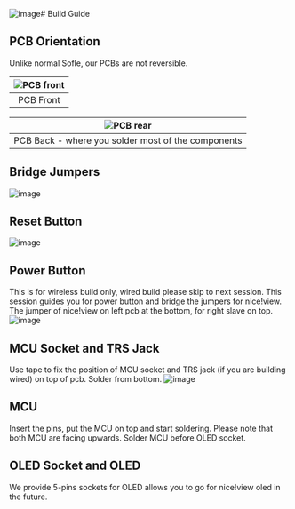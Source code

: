 ![image](https://github.com/superxc3/xcmkb/assets/79617315/914e9151-d547-4fbf-aae0-3ff4de237e20)# Build Guide 

## PCB Orientation
Unlike normal Sofle, our PCBs are not reversible. 

|![PCB front](https://github.com/superxc3/xcmkb/assets/79617315/79811d56-abae-47a3-be2b-a638e0a6bf03)|
|:--:|
| PCB Front |

|![PCB rear](https://github.com/superxc3/xcmkb/assets/79617315/26c8d7b8-963c-41ad-a06a-61e99e7c73f4)|
|:--:|
| PCB Back - where you solder most of the components |

## Bridge Jumpers
![image](https://github.com/superxc3/xcmkb/assets/79617315/e67081bd-3b8b-4d93-993c-dbb6d6b38185)


## Reset Button
![image](https://github.com/superxc3/xcmkb/assets/79617315/13776733-61c7-4135-8ed8-823b0dab33ed)

## Power Button
This is for wireless build only, wired build please skip to next session. This session guides you for power button and bridge the jumpers for nice!view. The jumper of nice!view on left pcb at the bottom, for right slave on top. 
![image](https://github.com/superxc3/xcmkb/assets/79617315/0f8e2f05-03f1-45d7-a561-2e20f936eddc) 

## MCU Socket and TRS Jack 
Use tape to fix the position of MCU socket and TRS jack (if you are building wired) on top of pcb. Solder from bottom. 
![image](https://github.com/superxc3/xcmkb/assets/79617315/12dc0502-e559-4208-a8b3-876e7ca6cc29)

## MCU
Insert the pins, put the MCU on top and start soldering. Please note that both MCU are facing upwards. Solder MCU before OLED socket. 

## OLED Socket and OLED
We provide 5-pins sockets for OLED allows you to go for nice!view oled in the future. 

